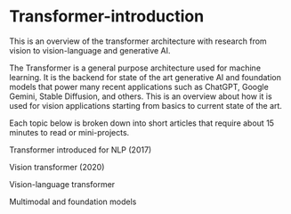 # Transformer-introduction
This is an overview of the transformer architecture with research from vision to vision-language and generative AI. 

The Transformer is a general purpose architecture used for machine learning. It is the backend for state of the art generative AI and foundation models that power many recent applications such as ChatGPT, Google Gemini, Stable Diffusion, and others. This is an overview about how it is used for vision applications starting from basics to current state of the art. 

Each topic below is broken down into short articles that require about 15 minutes to read or mini-projects.

Transformer introduced for NLP (2017)

Vision transformer (2020)

Vision-language transformer

Multimodal and foundation models

